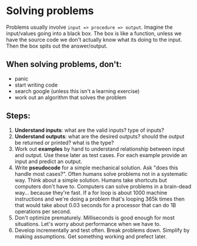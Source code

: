 <!-- OMIT from table of contents -->

# Solving problems

Problems usually involve `input => procedure => output`. Imagine the input/values going into a black box. The box is like a function, unless we have the source code we don't actually know what its doing to the input. Then the box spits out the answer/output.

## When solving problems, don't:

- panic
- start writing code
- search google (unless this isn't a learning exercise)
- work out an algorithm that solves the problem

## Steps:

1. **Understand inputs**: what are the valid inputs? type of inputs?
2. **Understand outputs**: what are the desired outputs? should the output be returned or printed? what is the type?
3. Work out **examples** by hand to understand relationship between input and output. Use these later as test cases. For each example provide an input and predict an output. 
4. Write **pseudocode** for a simple mechanical solution. Ask "does this handle most cases?". Often humans solve problems not in a systematic way. Think about a simple solution. Humans take shortcuts but computers don't have to. Computers can solve problems in a brain-dead way... because they're fast. If a for loop is about 1000 machine instructions and we're doing a problem that's looping 365k times then that would take  about 0.03 seconds for a processor that can do 1B operations per second.
5. Don't optimize prematurely. Milliseconds is good enough for most situations. Let's worry about performance when we have to.
6. Develop incrementally and test often. Break problems down. Simplify by making assumptions. Get something working and prefect later.